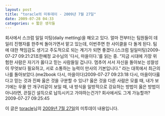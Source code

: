 ```yaml
---
layout: post
title: "toracle의 미투데이 - 2009년 7월 27일"
date: 2009-07-28 04:33
categories: ⊙ 짧은 생각들
---
```


회사에서 스크럼 일일 미팅(daily metting)을 해오고 있다. 얼마 전부터는 팀원들이 데일리 진행자를 한주씩 돌아가면서 맡고 있는데, 이번주면 한 사이클을 다 돌게 된다. 팀에 대한 책임감도 생기고 주도적으로 되는 계기가 되면 좋겠다.(스크럼 일일미팅)2009-07-27 09:21:21조한혜정 교수님의 '다시, 마을이다.'를 읽는 중. “지금 시대에 가장 위험한 사람은 자기가 옳다고 믿는 사람들일 겁니다. 멈추어 서서 자신을 돌아보는 성찰성이 무엇보다 필요하고, 서로 소통하는 능력이 만사의 기본입니다.” 라는 대목에서 최근의 나를 돌아보았다.(me2book 다시, 마을이다)2009-07-27 09:23:18            다시, 마을이다옳다고 믿는 것과 진짜 옳은 것을 구분할 수 있나? 옳은 것을 다른 사람은 모를 때, 내가 보기에는 우물 안 개구리같이 보일 때, 내 방식을 일방적으로 강요하는 방법이 옳은 방법이 아니라면, 끈질긴 설득으로 납득시키고 가야하는건가? 회사에서도 그게 가능할까?2009-07-27 09:25:45

이 글은 [toracle](http://me2day.net/toracle)님의 [2009년 7월 27일](http://me2day.net/toracle/2009/07/27#09:21:21)의 미투데이 내용입니다.


       

